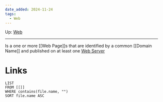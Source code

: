 ```yaml
---
date_added: 2024-11-24
tags:
  - Web
---
```

Up: [Web](Web/Web.md)
___
 Is a one or more [[Web Page]]s that are identified by a common [[Domain Name]] and published on at least one [Web Server](Web%20Server.md)
# Links
```dataview
LIST
FROM [[]]
WHERE contains(file.name, "")
SORT file.name ASC
```
